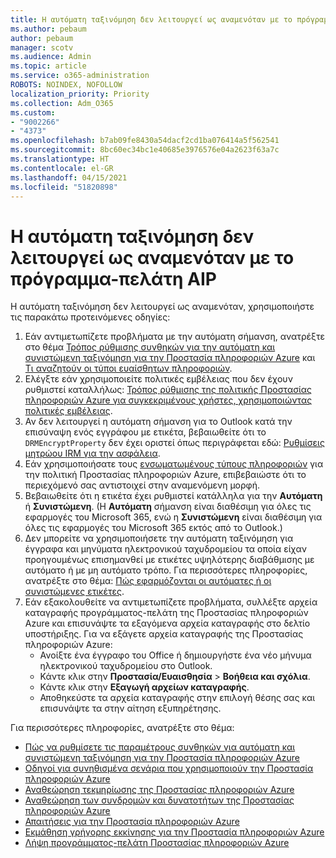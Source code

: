 ```yaml
---
title: Η αυτόματη ταξινόμηση δεν λειτουργεί ως αναμενόταν με το πρόγραμμα-πελάτη AIP
ms.author: pebaum
author: pebaum
manager: scotv
ms.audience: Admin
ms.topic: article
ms.service: o365-administration
ROBOTS: NOINDEX, NOFOLLOW
localization_priority: Priority
ms.collection: Adm_O365
ms.custom:
- "9002266"
- "4373"
ms.openlocfilehash: b7ab09fe8430a54dacf2cd1ba076414a5f562541
ms.sourcegitcommit: 8bc60ec34bc1e40685e3976576e04a2623f63a7c
ms.translationtype: HT
ms.contentlocale: el-GR
ms.lasthandoff: 04/15/2021
ms.locfileid: "51820898"
---
```

# <a name="automatic-classification-not-behaving-as-expected-with-the-aip-client"></a>Η αυτόματη ταξινόμηση δεν λειτουργεί ως αναμενόταν με το πρόγραμμα-πελάτη AIP

Η αυτόματη ταξινόμηση δεν λειτουργεί ως αναμενόταν, χρησιμοποιήστε τις παρακάτω προτεινόμενες οδηγίες:

1. Εάν αντιμετωπίζετε προβλήματα με την αυτόματη σήμανση, ανατρέξτε στο θέμα [Τρόπος ρύθμισης συνθηκών για την αυτόματη και συνιστώμενη ταξινόμηση για την Προστασία πληροφοριών Azure](https://docs.microsoft.com/azure/information-protection/configure-policy-classification) και [Τι αναζητούν οι τύποι ευαίσθητων πληροφοριών](https://docs.microsoft.com/microsoft-365/compliance/sensitive-information-type-entity-definitions).
2. Ελέγξτε εάν χρησιμοποιείτε πολιτικές εμβέλειας που δεν έχουν ρυθμιστεί καταλλήλως: [Τρόπος ρύθμισης της πολιτικής Προστασίας πληροφοριών Azure για συγκεκριμένους χρήστες, χρησιμοποιώντας πολιτικές εμβέλειας](https://docs.microsoft.com/azure/information-protection/configure-policy-scope).
3. Αν δεν λειτουργεί η αυτόματη σήμανση για το Outlook κατά την επισύναψη ενός εγγράφου με ετικέτα, βεβαιωθείτε ότι το `DRMEncryptProperty` δεν έχει οριστεί όπως περιγράφεται εδώ: [Ρυθμίσεις μητρώου IRM για την ασφάλεια](https://docs.microsoft.com/deployoffice/security/protect-sensitive-messages-and-documents-by-using-irm-in-office#office-2016-irm-registry-key-options).
4. Εάν χρησιμοποιήσατε τους [ενσωματωμένους τύπους πληροφοριών](https://support.office.com/article/What-the-sensitive-information-types-look-for-fd505979-76be-4d9f-b459-abef3fc9e86b) για την πολιτική Προστασίας πληροφοριών Azure, επιβεβαιώστε ότι το περιεχόμενό σας αντιστοιχεί στην αναμενόμενη μορφή.
5. Βεβαιωθείτε ότι η ετικέτα έχει ρυθμιστεί κατάλληλα για την **Αυτόματη** ή **Συνιστώμενη**. (Η **Αυτόματη** σήμανση είναι διαθέσιμη για όλες τις εφαρμογές του Microsoft 365, ενώ η **Συνιστώμενη** είναι διαθέσιμη για όλες τις εφαρμογές του Microsoft 365 εκτός από το Outlook.)
6. Δεν μπορείτε να χρησιμοποιήσετε την αυτόματη ταξινόμηση για έγγραφα και μηνύματα ηλεκτρονικού ταχυδρομείου τα οποία είχαν προηγουμένως επισημανθεί με ετικέτες υψηλότερης διαβάθμισης με αυτόματο ή με μη αυτόματο τρόπο.  Για περισσότερες πληροφορίες, ανατρέξτε στο θέμα: [Πώς εφαρμόζονται οι αυτόματες ή οι συνιστώμενες ετικέτες](https://docs.microsoft.com/azure/information-protection/configure-policy-classification#how-automatic-or-recommended-labels-are-applied).
7. Εάν εξακολουθείτε να αντιμετωπίζετε προβλήματα, συλλέξτε αρχεία καταγραφής προγράμματος-πελάτη της Προστασίας πληροφοριών Azure και επισυνάψτε τα εξαγόμενα αρχεία καταγραφής στο δελτίο υποστήριξης. Για να εξάγετε αρχεία καταγραφής της Προστασίας πληροφοριών Azure:
    - Ανοίξτε ένα έγγραφο του Office ή δημιουργήστε ένα νέο μήνυμα ηλεκτρονικού ταχυδρομείου στο Outlook.
    - Κάντε κλικ στην **Προστασία/Ευαισθησία** > **Βοήθεια και σχόλια**.
    - Κάντε κλικ στην **Εξαγωγή αρχείων καταγραφής**.
    - Αποθηκεύστε τα αρχεία καταγραφής στην επιλογή θέσης σας και επισυνάψτε τα στην αίτηση εξυπηρέτησης.

Για περισσότερες πληροφορίες, ανατρέξτε στο θέμα: 

- [Πώς να ρυθμίσετε τις παραμέτρους συνθηκών για αυτόματη και συνιστώμενη ταξινόμηση για την Προστασία πληροφοριών Azure](https://docs.microsoft.com/azure/information-protection/configure-policy-classification)
- [Οδηγοί για συνηθισμένα σενάρια που χρησιμοποιούν την Προστασία πληροφοριών Azure](https://docs.microsoft.com/azure/information-protection/how-to-guides)
- [Αναθεώρηση τεκμηρίωσης της Προστασίας πληροφοριών Azure](https://docs.microsoft.com/azure/information-protection/what-is-information-protection)
- [Αναθεώρηση των συνδρομών και δυνατοτήτων της Προστασίας πληροφοριών Azure](https://azure.microsoft.com/pricing/details/information-protection)
- [Απαιτήσεις για την Προστασία πληροφοριών Azure](https://docs.microsoft.com/azure/information-protection/get-started/requirements)
- [Εκμάθηση γρήγορης εκκίνησης για την Προστασία πληροφοριών Azure](https://docs.microsoft.com/azure/information-protection/get-started/infoprotect-quick-start-tutorial)
- [Λήψη προγράμματος-πελάτη Προστασίας πληροφοριών Azure](https://www.microsoft.com/download/details.aspx?id=53018)
